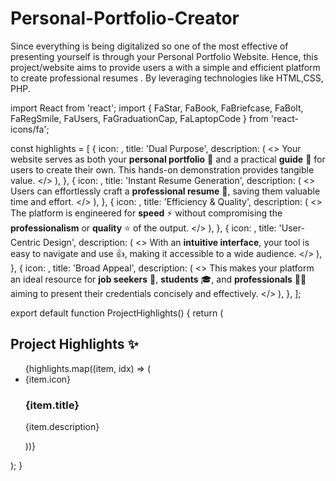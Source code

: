 # Personal-Portfolio-Creator
Since everything is being digitalized so one of the most effective of presenting yourself is through your Personal Portfolio Website. Hence, this project/website aims to provide users a with a simple and efficient platform to create professional resumes . By leveraging technologies like HTML,CSS, PHP. 

import React from 'react';
import { FaStar, FaBook, FaBriefcase, FaBolt, FaRegSmile, FaUsers, FaGraduationCap, FaLaptopCode } from 'react-icons/fa';

const highlights = [
  {
    icon: <FaStar />,
    title: 'Dual Purpose',
    description: (
      <>
        Your website serves as both your <strong>personal portfolio</strong> 🌟 and a practical <strong>guide</strong> 📖 for users to create their own. This hands-on demonstration provides tangible value.
      </>
    ),
  },
  {
    icon: <FaBriefcase />,
    title: 'Instant Resume Generation',
    description: (
      <>
        Users can effortlessly craft a <strong>professional resume</strong> 💼, saving them valuable time and effort.
      </>
    ),
  },
  {
    icon: <FaBolt />,
    title: 'Efficiency & Quality',
    description: (
      <>
        The platform is engineered for <strong>speed</strong> ⚡ without compromising the <strong>professionalism</strong> or <strong>quality</strong> ⭐ of the output.
      </>
    ),
  },
  {
    icon: <FaRegSmile />,
    title: 'User-Centric Design',
    description: (
      <>
        With an <strong>intuitive interface</strong>, your tool is easy to navigate and use 👍, making it accessible to a wide audience.
      </>
    ),
  },
  {
    icon: <FaUsers />,
    title: 'Broad Appeal',
    description: (
      <>
        This makes your platform an ideal resource for <strong>job seekers</strong> 🎯, <strong>students</strong> 🎓, and <strong>professionals</strong> 🧑‍💻 aiming to present their credentials concisely and effectively.
      </>
    ),
  },
];

export default function ProjectHighlights() {
  return (
    <section className="project-highlights">
      <h2>Project Highlights ✨</h2>
      <ul>
        {highlights.map((item, idx) => (
          <li key={idx} className="highlight-item">
            <span className="highlight-icon">{item.icon}</span>
            <div className="highlight-content">
              <h3>{item.title}</h3>
              <p>{item.description}</p>
            </div>
          </li>
        ))}
      </ul>
      <style jsx>{`
        .project-highlights {
          background: #f9f9fc;
          border-radius: 16px;
          padding: 2rem 1.5rem;
          box-shadow: 0 2px 8px rgba(0,0,0,0.06);
          max-width: 800px;
          margin: 2rem auto;
        }
        .project-highlights h2 {
          text-align: center;
          margin-bottom: 1.5rem;
        }
        .highlight-item {
          display: flex;
          align-items: flex-start;
          gap: 1rem;
          margin-bottom: 1.2rem;
        }
        .highlight-icon {
          font-size: 2rem;
          color: #6c63ff;
          flex-shrink: 0;
        }
        .highlight-content h3 {
          margin: 0 0 0.3rem 0;
          font-size: 1.1rem;
        }
        .highlight-content p {
          margin: 0;
          font-size: 1rem;
        }
        @media (max-width: 600px) {
          .project-highlights {
            padding: 1rem 0.5rem;
          }
          .highlight-item {
            flex-direction: column;
            align-items: flex-start;
          }
        }
      `}</style>
    </section>
  );
}
